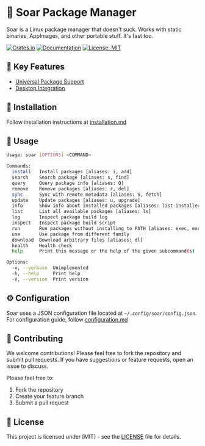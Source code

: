 # 🚀 Soar Package Manager

Soar is a Linux package manager that doesn't suck. Works with static binaries, AppImages, and other portable stuff. It's fast too.

[![Crates.io](https://img.shields.io/crates/v/soar-cli)](https://crates.io/crates/soar-cli)
[![Documentation](https://img.shields.io/badge/docs-soar.qaidvoid.dev-blue)](https://soar.qaidvoid.dev)
[![License: MIT](https://img.shields.io/badge/License-MIT-yellow.svg)](https://opensource.org/licenses/MIT)

## 🌟 Key Features
- [Universal Package Support](https://soar.qaidvoid.dev/#universal-package-support)
- [Desktop Integration](https://soar.qaidvoid.dev/#desktop-integration)

## 🔧 Installation
Follow installation instructions at [installation.md](./docs/src/installation.md)

## 🎯 Usage

```sh
Usage: soar [OPTIONS] <COMMAND>

Commands:
  install   Install packages [aliases: i, add]
  search    Search package [aliases: s, find]
  query     Query package info [aliases: Q]
  remove    Remove packages [aliases: r, del]
  sync      Sync with remote metadata [aliases: S, fetch]
  update    Update packages [aliases: u, upgrade]
  info      Show info about installed packages [aliases: list-installed]
  list      List all available packages [aliases: ls]
  log       Inspect package build log
  inspect   Inspect package build script
  run       Run packages without installing to PATH [aliases: exec, execute]
  use       Use package from different family
  download  Download arbitrary files [aliases: dl]
  health    Health check
  help      Print this message or the help of the given subcommand(s)

Options:
  -v, --verbose  Unimplemented
  -h, --help     Print help
  -V, --version  Print version
```

## ⚙️ Configuration

Soar uses a JSON configuration file located at `~/.config/soar/config.json`.
For configuration guide, follow [configuration.md](./docs/src/configuration.md)

## 🤝 Contributing

We welcome contributions! Please feel free to fork the repository and submit
pull requests. If you have suggestions or feature requests, open an issue to
discuss.

Please feel free to:
1. Fork the repository
2. Create your feature branch
3. Submit a pull request

## 📝 License

This project is licensed under [MIT] - see the [LICENSE](LICENSE) file for details.
